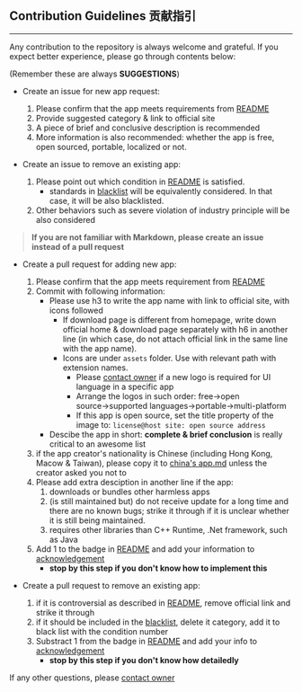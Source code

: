 ## Contribution Guidelines 贡献指引

---

Any contribution to the repository is always welcome and grateful. If you expect better experience, please go through contents below:

(Remember these are always **SUGGESTIONS**)

* Create an issue for new app request:
    1. Please confirm that the app meets requirements from [README](https://github.com/AmazingApps/Amazing-Windows-Apps/blob/master/README.md)
    2. Provide suggested category & link to official site
    3. A piece of brief and conclusive description is recommended
    4. More information is also recommended: whether the app is free, open sourced, portable, localized or not.

* Create an issue to remove an existing app:
    1. Please point out which condition in [README](https://github.com/AmazingApps/Amazing-Windows-Apps/blob/master/README.md) is satisfied.
        * standards in [blacklist](https://github.com/AmazingApps/Amazing-Windows-Apps/blob/master/blacklist.md) will be equivalently considered. In that case, it will be also blacklisted.
    2. Other behaviors such as severe violation of industry principle will be also considered

>**If you are not familiar with Markdown, please create an issue instead of a pull request**

* Create a pull request for adding new app:
    1. Please confirm that the app meets requirement from [README](https://github.com/AmazingApps/Amazing-Windows-Apps/blob/master/README.md)
    2. Commit with following information:
        * Please use h3 to write the app name with link to official site, with icons followed
            * If download page is different from homepage, write down official home & download page separately with h6 in another line (in which case, do not attach official link in the same line with the app name).
            * Icons are under `assets` folder. Use with relevant path with extension names.
                * Please [contact owner](https://t.me/EMLVIRUS) if a new logo is required for UI language in a specific app
                * Arrange the logos in such order: free→open source→supported languages→portable→multi-platform
                * If this app is open source, set the title property of the image to: `license@host site: open source address`
        * Descibe the app in short: **complete & brief conclusion** is really critical to an awesome list
    3. if the app creator's nationality is Chinese (including Hong Kong, Macow & Taiwan), please copy it to [china's app.md](https://github.com/AmazingApps/Amazing-Windows-Apps/blob/master/china-apps.md) unless the creator asked you not to
    4. Please add extra desciption in another line if the app: 
        1. downloads or bundles other harmless apps
        2. (is still maintained but) do not receive update for a long time and there are no known bugs; strike it through if it is unclear whether it is still being maintained.
        3. requires other libraries than C++ Runtime, .Net framework, such as Java
    5. Add 1 to the badge in [README](https://github.com/AmazingApps/Amazing-Windows-Apps/blob/master/README.md) and add your information to [acknowledgement](https://github.com/AmazingApps/Amazing-Windows-Apps/blob/master/acknowledgement.md)
        * **stop by this step if you don't know how to implement this**

* Create a pull request to remove an existing app:
    1. if it is controversial as described in [README](https://github.com/AmazingApps/Amazing-Windows-Apps/blob/master/README.md), remove official link and strike it through
    2. if it should be included in the [blacklist](https://github.com/AmazingApps/Amazing-Windows-Apps/blob/master/blacklist.md), delete it category, add it to black list with the condition number
    3. Substract 1 from the badge in [README](https://github.com/AmazingApps/Amazing-Windows-Apps/blob/master/README.md) and add your info to [acknowledgement](https://github.com/AmazingApps/Amazing-Windows-Apps/blob/master/acknowledgement.md)
        * **stop by this step if you don't know how detailedly**

If any other questions, please [contact owner](https://t.me/EMLVIRUS)